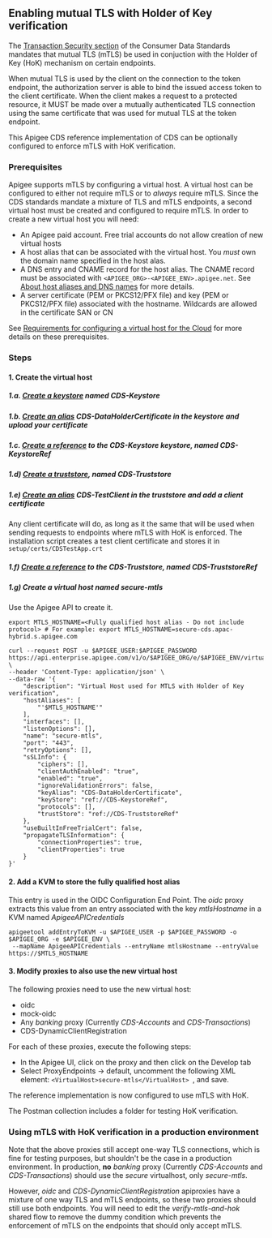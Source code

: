 ## Enabling mutual TLS with Holder of Key verification

The [Transaction Security section](https://consumerdatastandardsaustralia.github.io/standards/#transaction-security) of the Consumer Data Standards mandates that mutual TLS (mTLS) be used in conjuction with the Holder of Key (HoK) mechanism on certain endpoints.

When mutual TLS is used by the client on the connection to the token endpoint, the authorization server is able to bind the issued access token to the client certificate. When the client makes a request to a protected resource, it MUST be made over a mutually authenticated TLS connection using the same certificate that was used for mutual TLS at the token endpoint.

This Apigee CDS reference implementation of CDS can be optionally configured to enforce mTLS with HoK verification.

### Prerequisites
Apigee supports mTLS by configuring a virtual host. A virtual host can be configured to either not require mTLS or to *always* require mTLS. Since the CDS standards mandate a mixture of TLS and mTLS endpoints, a second virtual host must be created and configured to require mTLS. In order to create a new virtual host you will need:
* An Apigee paid account. Free trial accounts do not allow creation of new virtual hosts
* A host alias that can be associated with the virtual host. You *must* own the domain name specified in the host alas.
* A DNS entry and CNAME record for the host alias. The CNAME record must be associated with `<APIGEE_ORG>-<APIGEE_ENV>.apigee.net`. See [About host aliases and DNS names](https://docs.apigee.com/api-platform/fundamentals/virtual-hosts#abouthostaliasesanddnsnames) for more details.
* A server certificate (PEM or PKCS12/PFX file) and key (PEM or PKCS12/PFX file) associated with the hostname. Wildcards are allowed in the certificate SAN or CN

See [Requirements for configuring a virtual host for the Cloud](https://docs.apigee.com/api-platform/fundamentals/configuring-virtual-hosts-cloud#aboutconfiguringavirtualhost) for more details on these prerequisites.

### Steps
#### 1. Create the virtual host
##### 1.a. [Create a keystore](https://docs.apigee.com/api-platform/system-administration/creating-keystores-and-truststore-cloud-using-edge-ui#explore) named *CDS-Keystore*
##### 1.b. [Create an alias](https://docs.apigee.com/api-platform/system-administration/creating-keystores-and-truststore-cloud-using-edge-ui#creating-an-alias-from-a-cert-and-key-keystore-only) *CDS-DataHolderCertificate* in the keystore and upload your certificate 
##### 1.c. [Create a reference](https://docs.apigee.com/api-platform/system-administration/working-references#creatingareference) to the CDS-Keystore keystore, named *CDS-KeystoreRef*
##### 1.d) [Create a truststore](https://docs.apigee.com/api-platform/system-administration/creating-keystores-and-truststore-cloud-using-edge-ui#explore), named CDS-Truststore
##### 1.e) [Create an alias](https://docs.apigee.com/api-platform/system-administration/creating-keystores-and-truststore-cloud-using-edge-ui#creating-an-alias-from-a-cert-truststore-only) *CDS-TestClient* in the truststore and add a client certificate
Any client certificate will do, as long as it the same that will be used when sending requests to endpoints where mTLS with HoK is enforced. The installation script creates a test client certificate and stores it in `setup/certs/CDSTestApp.crt`
##### 1.f) [Create a reference](https://docs.apigee.com/api-platform/system-administration/working-references#creatingareference) to the CDS-Truststore, named *CDS-TruststoreRef*
##### 1.g) Create a virtual host named *secure-mtls*
Use the Apigee API to create it.
```
export MTLS_HOSTNAME=<Fully qualified host alias - Do not include protocol> # For example: export MTLS_HOSTNAME=secure-cds.apac-hybrid.s.apigee.com

curl --request POST -u $APIGEE_USER:$APIGEE_PASSWORD https://api.enterprise.apigee.com/v1/o/$APIGEE_ORG/e/$APIGEE_ENV/virtualhosts \
--header 'Content-Type: application/json' \
--data-raw '{ 
    "description": "Virtual Host used for MTLS with Holder of Key verification", 
    "hostAliases": [ 
        "'$MTLS_HOSTNAME'" 
    ], 
    "interfaces": [], 
    "listenOptions": [], 
    "name": "secure-mtls", 
    "port": "443", 
    "retryOptions": [], 
    "sSLInfo": { 
        "ciphers": [], 
        "clientAuthEnabled": "true", 
        "enabled": "true", 
        "ignoreValidationErrors": false, 
        "keyAlias": "CDS-DataHolderCertificate", 
        "keyStore": "ref://CDS-KeystoreRef", 
        "protocols": [], 
        "trustStore": "ref://CDS-TruststoreRef" 
    }, 
    "useBuiltInFreeTrialCert": false, 
    "propagateTLSInformation": { 
        "connectionProperties": true, 
        "clientProperties": true 
    } 
}'
```


#### 2. Add a KVM to store the fully qualified host alias
This entry is used in the OIDC Configuration End Point. The *oidc* proxy extracts this value from an entry associated with the key *mtlsHostname* in a KVM named *ApigeeAPICredentials*
```
apigeetool addEntryToKVM -u $APIGEE_USER -p $APIGEE_PASSWORD -o $APIGEE_ORG -e $APIGEE_ENV \
 --mapName ApigeeAPICredentials --entryName mtlsHostname --entryValue https://$MTLS_HOSTNAME
```

#### 3. Modify proxies to also use the new virtual host

The following proxies need to use the new virtual host:

* oidc
* mock-oidc
* Any *banking* proxy (Currently *CDS-Accounts* and *CDS-Transactions*)
* CDS-DynamicClientRegistration

For each of these proxies, execute the following steps:
* In the Apigee UI, click on the proxy and then click on the Develop tab
* Select ProxyEndpoints -> default, uncomment the following XML element: `<VirtualHost>secure-mtls</VirtualHost> `, and save.


The reference implementation is now configured to use mTLS with HoK. 

The Postman collection includes a folder for testing HoK verification.


### Using mTLS with HoK verification in a production environment

Note that the above proxies still accept one-way TLS connections, which is fine for testing purposes, but shouldn't be the case in a production environment.
In production, **no** *banking* proxy (Currently *CDS-Accounts* and *CDS-Transactions*) should use the *secure* virtualhost, only *secure-mtls*.

However, *oidc* and *CDS-DynamicClientRegistration* apiproxies have a mixture of one way TLS and mTLS endpoints, so these two proxies should still use both endpoints.
You will need to edit the *verify-mtls-and-hok* shared flow to remove the dummy condition which prevents the enforcement of mTLS on the endpoints that should only accept mTLS.

